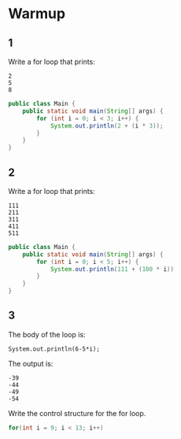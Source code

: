 <!-- 8/23/23 -->

# Warmup

## 1

Write a for loop that prints:

```
2
5
8
```

```java
public class Main {
    public static void main(String[] args) {
        for (int i = 0; i < 3; i++) {
            System.out.println(2 + (i * 3));
        }
    }
}
```

## 2 

Write a for loop that prints:

```
111
211
311
411
511
```

```java
public class Main {
    public static void main(String[] args) {
        for (int i = 0; i < 5; i++) {
            System.out.println(111 + (100 * i))
        }
    }
}
```

## 3

The body of the loop is: 

`System.out.println(6-5*i);`

The output is:
```
-39
-44
-49
-54
```

Write the control structure for the for loop.

```java
for(int i = 9; i < 13; i++)
```
